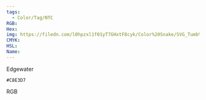 ```yaml
---
tags:
  - Color/Tag/NTC
RGB:
Hex:
img: https://filedn.com/l0hpzxl1f01yT7GHxtF8cyk/Color%20Snake/SVG_Tumb%20Mass%20No%20Name/C8E3D7.svg
CMYK:
HSL:
Name:
---
```

Edgewater
```palette
#C8E3D7
```
RGB
